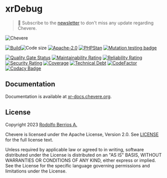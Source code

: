 # xrDebug

> 🔔 Subscribe to the [newsletter](https://chv.to/chevere-newsletter) to don't miss any update regarding Chevere.

![Chevere](chevere.svg)

[![Build](https://img.shields.io/github/actions/workflow/status/chevere/xrdebug/test.yml?branch=0.8&style=flat-square)](https://github.com/chevere/xrdebug/actions)![Code size](https://img.shields.io/github/languages/code-size/chevere/xrdebug?style=flat-square)
[![Apache-2.0](https://img.shields.io/github/license/chevere/xrdebug?style=flat-square)](LICENSE)
[![PHPStan](https://img.shields.io/badge/PHPStan-level%209-blueviolet?style=flat-square)](https://phpstan.org/)
[![Mutation testing badge](https://img.shields.io/endpoint?style=flat-square&url=https%3A%2F%2Fbadge-api.stryker-mutator.io%2Fgithub.com%2Fchevere%2Fxrdebug%2F0.8)](https://dashboard.stryker-mutator.io/reports/github.com/chevere/xrdebug/0.8)

[![Quality Gate Status](https://sonarcloud.io/api/project_badges/measure?project=chevere_xrdebug&metric=alert_status)](https://sonarcloud.io/dashboard?id=chevere_xrdebug)
[![Maintainability Rating](https://sonarcloud.io/api/project_badges/measure?project=chevere_xrdebug&metric=sqale_rating)](https://sonarcloud.io/dashboard?id=chevere_xrdebug)
[![Reliability Rating](https://sonarcloud.io/api/project_badges/measure?project=chevere_xrdebug&metric=reliability_rating)](https://sonarcloud.io/dashboard?id=chevere_xrdebug)
[![Security Rating](https://sonarcloud.io/api/project_badges/measure?project=chevere_xrdebug&metric=security_rating)](https://sonarcloud.io/dashboard?id=chevere_xrdebug)
[![Coverage](https://sonarcloud.io/api/project_badges/measure?project=chevere_xrdebug&metric=coverage)](https://sonarcloud.io/dashboard?id=chevere_xrdebug)
[![Technical Debt](https://sonarcloud.io/api/project_badges/measure?project=chevere_xrdebug&metric=sqale_index)](https://sonarcloud.io/dashboard?id=chevere_xrdebug)
[![CodeFactor](https://www.codefactor.io/repository/github/chevere/xrdebug/badge)](https://www.codefactor.io/repository/github/chevere/xrdebug)
[![Codacy Badge](https://app.codacy.com/project/badge/Grade/66dc8822bf674a08a43054b9a3700626)](https://www.codacy.com/gh/chevere/xrdebug/dashboard)

## Documentation

Documentation is available at [xr-docs.chevere.org](https://xr-docs.chevere.org/).

## License

Copyright 2023 [Rodolfo Berrios A.](https://rodolfoberrios.com/)

Chevere is licensed under the Apache License, Version 2.0. See [LICENSE](LICENSE) for the full license text.

Unless required by applicable law or agreed to in writing, software distributed under the License is distributed on an "AS IS" BASIS, WITHOUT WARRANTIES OR CONDITIONS OF ANY KIND, either express or implied. See the License for the specific language governing permissions and limitations under the License.
